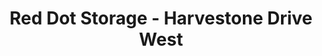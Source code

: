 ---
title: "Red Dot Storage - Harvestone Drive West"
url: /dekalb/red-dot-storage-harvestone-drive-west/
shop: Mieten
---